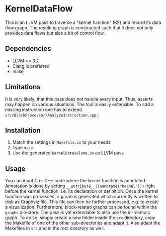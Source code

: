 KernelDataFlow
==============

This is an LLVM pass to traverse a "kernel function" (KF) and record its data
flow graph. The resulting graph is constructed such that it does not only
provides data flows but also a bit of control flow.

Dependencies
------------

* LLVM >= 3.2
* Clang is preferred
* make

Limitations
-----------

It is very likely, that this pass does not handle every input. Thus, asserts may
happen on various situations. The tool is easily extensible. To add a missing
instruction one has to extend `src/BlockProcessor/AnalyzeInstruction.cpp`.i

Installation
------------

1. Match the settings in `Makefile.in` to your needs
2. Type `make`
3. Use the generated `KernelDataVolume.so` as LLVM pass

Usage
-----

You can input C or C++ code where the kernel function is annotated. Annotation
is done by setting `__attribute__((annotate("kernel")))` right before the kernel
function, i.e. its declaration or definition. Once the kernel function was
processed, a graph is generated which currently is written to disk as Graphviz
file. This file can then be further processed, e.g. to create a visualization.
Furthermore, block-related graphs can be found within the `graphs` directory.
The pass is yet extendable to also use the in-memory graph. To do so, simply
create a new folder inside the `src` directory, copy the Makefile of one of
the other sub-directories and adapt it. Also adapt the Makefiles in `src` and
in the root directory as well.
